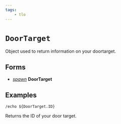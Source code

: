 ```yaml
---
tags:
    - tlo
---
```


# `DoorTarget`

Object used to return information on your doortarget.

## Forms

* [_spawn_](../data-types/datatype-spawn.md) **DoorTarget**

## Examples

```text
/echo ${DoorTarget.ID}
```

Returns the ID of your door target.
